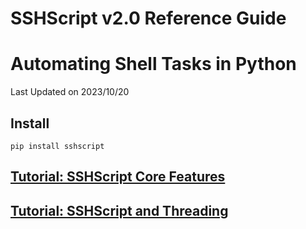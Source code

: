 # SSHScript v2.0 Reference Guide
# Automating Shell Tasks in Python
Last Updated on 2023/10/20

## Install

```
pip install sshscript
```

## [Tutorial: SSHScript Core Features](tutorial)
## [Tutorial: SSHScript and Threading](tutorial-threading)


